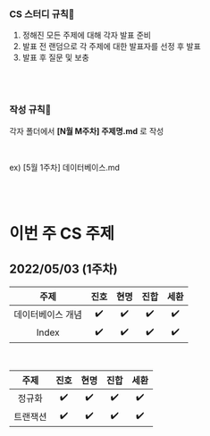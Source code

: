 ### CS 스터디 규칙🎈

1. 정해진 모든 주제에 대해 각자 발표 준비
2. 발표 전 랜덤으로 각 주제에 대한 발표자를 선정 후 발표
3. 발표 후 질문 및 보충


<br>
<br>

### 작성 규칙🎨

각자 폴더에서 **[N월 M주차] 주제명.md** 로 작성

<br>

ex) [5월 1주차] 데이터베이스.md

<br>
<br>

# 이번 주 CS 주제

## 2022/05/03 (1주차)

|   주제           |        진호        |        현명        |        진합        |        세환        |
| :----------------------: | :------------------------: | :----------------: | :----------------: | :----------------: |
| 데이터베이스 개념 | :heavy_check_mark: | :heavy_check_mark: | :heavy_check_mark: | :heavy_check_mark: |
| Index |  :heavy_check_mark: | :heavy_check_mark: | :heavy_check_mark: | :heavy_check_mark: |


<br>


|   주제           |        진호        |        현명        |        진합        |        세환        |
| :----------------------: | :------------------------: | :----------------: | :----------------: | :----------------: |
| 정규화 | :heavy_check_mark: | :heavy_check_mark: | :heavy_check_mark: | :heavy_check_mark: |
| 트랜잭션 |  :heavy_check_mark: | :heavy_check_mark: | :heavy_check_mark: | :heavy_check_mark: |


<!-- :heavy_check_mark: -->
